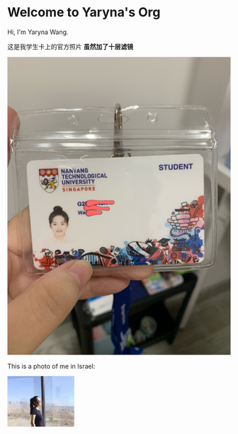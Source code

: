 # Welcome to Yaryna's Org

Hi, I'm Yaryna Wang.

这是我学生卡上的官方照片 **虽然加了十层滤镜**

![my-student-card](assets/my-student-card.jpg)

This is a photo of me in Israel:

<img src="assets/in-Israel.jpg" alt="in-Israel" width="30%" />
